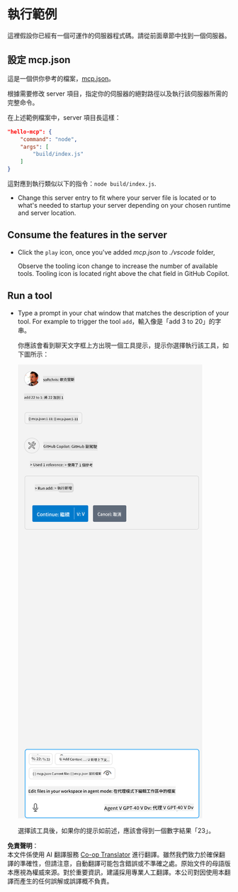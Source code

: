 <!--
CO_OP_TRANSLATOR_METADATA:
{
  "original_hash": "a91ca54debdfb015649e4786545694b3",
  "translation_date": "2025-06-17T15:23:54+00:00",
  "source_file": "03-GettingStarted/04-vscode/solution/README.md",
  "language_code": "tw"
}
-->
# 執行範例

這裡假設你已經有一個可運作的伺服器程式碼。請從前面章節中找到一個伺服器。

## 設定 mcp.json

這是一個供你參考的檔案，[mcp.json](../../../../../03-GettingStarted/04-vscode/solution/mcp.json)。

根據需要修改 server 項目，指定你的伺服器的絕對路徑以及執行該伺服器所需的完整命令。

在上述範例檔案中，server 項目長這樣：

```json
"hello-mcp": {
    "command": "node",
    "args": [
        "build/index.js"
    ]
}
```

這對應到執行類似以下的指令：`node build/index.js`.

- Change this server entry to fit where your server file is located or to what's needed to startup your server depending on your chosen runtime and server location.

## Consume the features in the server

- Click the `play` icon, once you've added *mcp.json* to *./vscode* folder,

    Observe the tooling icon change to increase the number of available tools. Tooling icon is located right above the chat field in GitHub Copilot.

## Run a tool

- Type a prompt in your chat window that matches the description of your tool. For example to trigger the tool `add`，輸入像是「add 3 to 20」的字串。

    你應該會看到聊天文字框上方出現一個工具提示，提示你選擇執行該工具，如下圖所示：

    ![VS Code indicating it wanting to run a tool](../../../../../translated_images/vscode-agent.d5a0e0b897331060518fe3f13907677ef52b879db98c64d68a38338608f3751e.tw.png)

    選擇該工具後，如果你的提示如前述，應該會得到一個數字結果「23」。

**免責聲明**：  
本文件係使用 AI 翻譯服務 [Co-op Translator](https://github.com/Azure/co-op-translator) 進行翻譯。雖然我們致力於確保翻譯的準確性，但請注意，自動翻譯可能包含錯誤或不準確之處。原始文件的母語版本應視為權威來源。對於重要資訊，建議採用專業人工翻譯。本公司對因使用本翻譯而產生的任何誤解或誤譯概不負責。